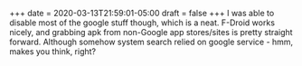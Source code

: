 +++
date = 2020-03-13T21:59:01-05:00
draft = false
+++
I was able to disable most of the google stuff though, which is a neat. F-Droid works nicely, and grabbing apk from non-Google app stores/sites is pretty straight forward. Although somehow system search relied on google service - hmm, makes you think, right?